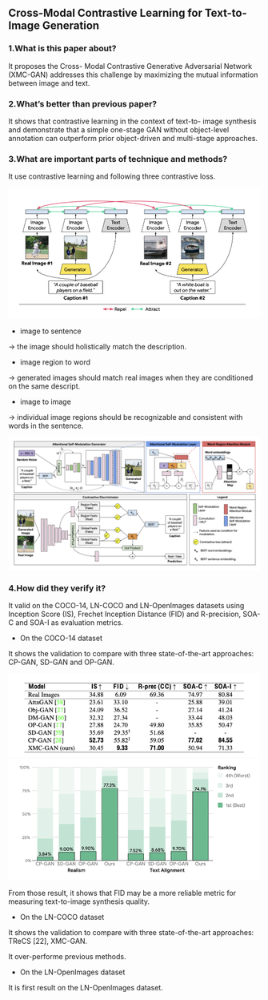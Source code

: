 ## Cross-Modal Contrastive Learning for Text-to-Image Generation

### 1.What is this paper about?

It proposes the Cross- Modal Contrastive Generative Adversarial Network (XMC-GAN) addresses this challenge by maximizing the mutual information between image and text.

### 2.What’s better than previous paper?

It shows that contrastive learning in the context of text-to- image synthesis and demonstrate that a simple one-stage GAN without object-level annotation can outperform prior object-driven and multi-stage approaches. 

### 3.What are important parts of technique and methods?

It use contrastive learning and following three contrastive loss.

![model](../../../img/XMC-GAN.png) 

- image to sentence

→ the image should holistically match the description.

- image region to word

→ generated images should match real images when they are conditioned on the same descript.

- image to image

→ individual image regions should be recognizable and consistent with words in the sentence. 

![model](../../../img/XMC-GAN_model.png) 


### 4.How did they verify it?

It valid on the COCO-14, LN-COCO and LN-OpenImages datasets using Inception Score (IS), Frechet Inception Distance (FID) and R-precision, SOA-C and SOA-I as evaluation metrics.

- On the COCO-14 dataset

It shows the validation to compare with three state-of-the-art approaches: CP-GAN, SD-GAN and OP-GAN.

![Result_1](../../../img/XMC-GAN_result1.png)
![Result_2](../../../img/XMC-GAN_result2.png)

From those result, it shows that FID may be a more reliable metric for measuring text-to-image synthesis quality.

- On the LN-COCO dataset

It shows the validation to compare with three state-of-the-art approaches: TReCS [22], XMC-GAN.

It over-performe previous methods.


- On the LN-OpenImages dataset

It is first result on the LN-OpenImages dataset.
